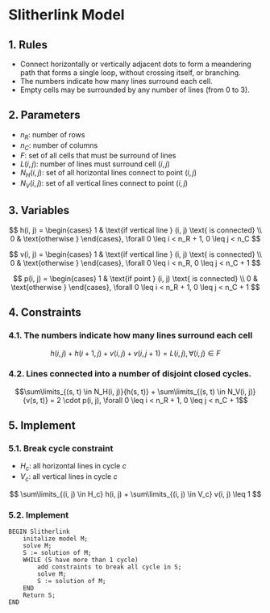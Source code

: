 # Slitherlink Model
## 1. Rules
- Connect horizontally or vertically adjacent dots to form a meandering path that forms a single loop, without crossing itself, or branching.
- The numbers indicate how many lines surround each cell.
- Empty cells may be surrounded by any number of lines (from 0 to 3).

## 2. Parameters
- $n_R$: number of rows
- $n_C$: number of columns
- $F$: set of all cells that must be surround of lines
- $L(i, j)$: number of lines must surround cell $(i, j)$
- $N_H(i, j)$: set of all horizontal lines connect to point $(i, j)$
- $N_V(i, j)$: set of all vertical lines connect to point $(i, j)$

## 3. Variables
$$
h(i, j) = \begin{cases}
    1 & \text{if vertical line } (i, j) \text{ is connected} \\
    0 & \text{otherwise }
\end{cases}, \forall 0 \leq i < n_R + 1, 0 \leq j < n_C
$$

$$
v(i, j) = \begin{cases}
    1 & \text{if vertical line } (i, j) \text{ is connected} \\
    0 & \text{otherwise }
\end{cases}, \forall 0 \leq i < n_R, 0 \leq j < n_C + 1
$$

$$
p(i, j) = \begin{cases}
    1 & \text{if point } (i, j) \text{ is connected} \\
    0 & \text{otherwise }
\end{cases}, \forall 0 \leq i < n_R + 1, 0 \leq j < n_C + 1
$$

## 4. Constraints

### 4.1. The numbers indicate how many lines surround each cell
$$ h(i, j) + h(i + 1, j) + v(i, j) + v(i, j + 1) = L(i, j),  \forall (i, j) \in F$$

### 4.2. Lines connected into a number of disjoint closed cycles.
$$\sum\limits_{(s, t) \in N_H(i, j)}{h(s, t)} + \sum\limits_{(s, t) \in N_V(i, j)}{v(s, t)} = 2 \cdot p(i, j), \forall 0 \leq i < n_R + 1, 0 \leq j < n_C + 1$$

## 5. Implement

### 5.1. Break cycle constraint
- $H_c$: all horizontal lines in cycle $c$
- $V_c$: all vertical lines in cycle $c$

$$
\sum\limits_{(i, j) \in H_c} h(i, j) + \sum\limits_{(i, j) \in V_c} v(i, j) \leq 1
$$


### 5.2. Implement
```
BEGIN Slitherlink
    initalize model M;
    solve M;
    S := solution of M;
    WHILE (S have more than 1 cycle)
        add constraints to break all cycle in S;
        solve M;
        S := solution of M;
    END
    Return S;
END
```
